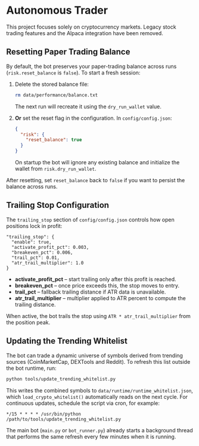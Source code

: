 # Autonomous Trader

This project focuses solely on cryptocurrency markets. Legacy stock trading
features and the Alpaca integration have been removed.

## Resetting Paper Trading Balance

By default, the bot preserves your paper-trading balance across runs
(`risk.reset_balance` is `false`). To start a fresh session:

1. Delete the stored balance file:
   ```bash
   rm data/performance/balance.txt
   ```
   The next run will recreate it using the `dry_run_wallet` value.

2. **Or** set the reset flag in the configuration. In `config/config.json`:
   ```json
   {
     "risk": {
       "reset_balance": true
     }
   }
   ```
   On startup the bot will ignore any existing balance and initialize the wallet
   from `risk.dry_run_wallet`.

After resetting, set `reset_balance` back to `false` if you want to persist the
balance across runs.

## Trailing Stop Configuration

The `trailing_stop` section of `config/config.json` controls how open
positions lock in profit:

```
"trailing_stop": {
  "enable": true,
  "activate_profit_pct": 0.003,
  "breakeven_pct": 0.006,
  "trail_pct": 0.01,
  "atr_trail_multiplier": 1.0
}
```

- **activate_profit_pct** – start trailing only after this profit is reached.
- **breakeven_pct** – once price exceeds this, the stop moves to entry.
- **trail_pct** – fallback trailing distance if ATR data is unavailable.
- **atr_trail_multiplier** – multiplier applied to ATR percent to compute the
  trailing distance.

When active, the bot trails the stop using `ATR * atr_trail_multiplier` from
the position peak.

## Updating the Trending Whitelist

The bot can trade a dynamic universe of symbols derived from trending sources
(CoinMarketCap, DEXTools and Reddit). To refresh this list outside the bot
runtime, run:

```bash
python tools/update_trending_whitelist.py
```

This writes the combined symbols to `data/runtime/runtime_whitelist.json`,
which `load_crypto_whitelist()` automatically reads on the next cycle. For
continuous updates, schedule the script via cron, for example:

```
*/15 * * * * /usr/bin/python /path/to/tools/update_trending_whitelist.py
```

The main bot (`main.py` or `bot_runner.py`) already starts a background thread
that performs the same refresh every few minutes when it is running.
